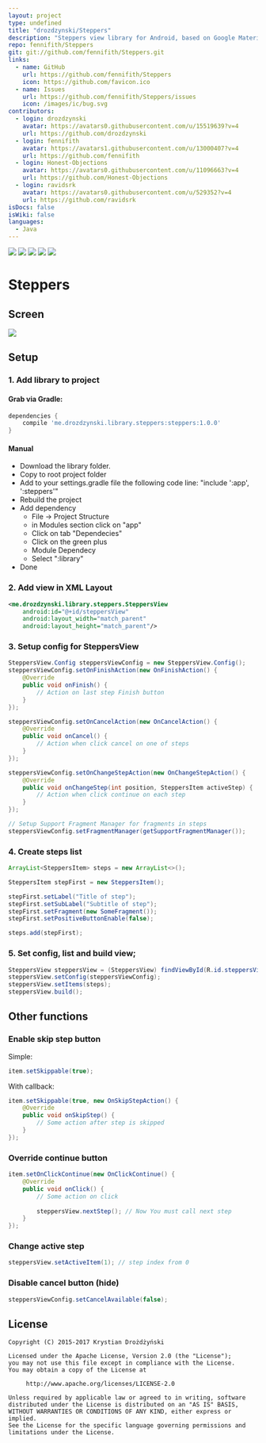 ```yaml
---
layout: project
type: undefined
title: "drozdzynski/Steppers"
description: "Steppers view library for Android, based on Google Material design guidelines"
repo: fennifith/Steppers
git: git://github.com/fennifith/Steppers.git
links:
  - name: GitHub
    url: https://github.com/fennifith/Steppers
    icon: https://github.com/favicon.ico
  - name: Issues
    url: https://github.com/fennifith/Steppers/issues
    icon: /images/ic/bug.svg
contributors:
  - login: drozdzynski
    avatar: https://avatars0.githubusercontent.com/u/15519639?v=4
    url: https://github.com/drozdzynski
  - login: fennifith
    avatar: https://avatars1.githubusercontent.com/u/13000407?v=4
    url: https://github.com/fennifith
  - login: Honest-Objections
    avatar: https://avatars0.githubusercontent.com/u/11096663?v=4
    url: https://github.com/Honest-Objections
  - login: ravidsrk
    avatar: https://avatars0.githubusercontent.com/u/529352?v=4
    url: https://github.com/ravidsrk
isDocs: false
isWiki: false
languages:
  - Java
---
```


<img src="https://api.travis-ci.org/drozdzynski/Steppers.svg" /> <a href="https://android-arsenal.com/details/1/3301"><img src="https://img.shields.io/badge/Android%20Arsenal-Steppers-green.svg?style=true"></a>
<a href="https://www.patreon.com/drozdzynski" rel="Patreon"><img src="https://img.shields.io/badge/donate-patreon-%23E6461A.svg" /></a>
<a href="https://gitter.im/drozdzynski/Steppers" rel="Gitter"><img src="https://img.shields.io/gitter/room/nwjs/nw.js.svg" /></a>
<a href="https://twitter.com/drozdzynskime" rel="some text"><img src="https://img.shields.io/twitter/follow/drozdzynskime.svg?style=social&label=Follow" /></a>

# Steppers

## Screen

<img src="https://drozdzynski.me/repo/steppers/screen.gif" />

## Setup

### 1. Add library to project

#### Grab via Gradle:
```groovy
dependencies {
    compile 'me.drozdzynski.library.steppers:steppers:1.0.0'
}
```

#### Manual
* Download the library folder.
* Copy to root project folder
* Add to your settings.gradle file the following code line: "include ':app', ':steppers'"
* Rebuild the project
* Add dependency
    * File → Project Structure
    * in Modules section click on "app"
    * Click on tab "Dependecies"
    * Click on the green plus
    * Module Dependecy
    * Select ":library"
* Done

### 2. Add view in XML Layout
```xml
<me.drozdzynski.library.steppers.SteppersView
    android:id="@+id/steppersView"
    android:layout_width="match_parent"
    android:layout_height="match_parent"/>
```

### 3. Setup config for SteppersView
```java
SteppersView.Config steppersViewConfig = new SteppersView.Config();
steppersViewConfig.setOnFinishAction(new OnFinishAction() {
    @Override
    public void onFinish() {
        // Action on last step Finish button
    }
});

steppersViewConfig.setOnCancelAction(new OnCancelAction() {
    @Override
    public void onCancel() {
        // Action when click cancel on one of steps
    }
});

steppersViewConfig.setOnChangeStepAction(new OnChangeStepAction() {
    @Override
    public void onChangeStep(int position, SteppersItem activeStep) {
        // Action when click continue on each step
    }
});

// Setup Support Fragment Manager for fragments in steps
steppersViewConfig.setFragmentManager(getSupportFragmentManager());
```

### 4. Create steps list
```java
ArrayList<SteppersItem> steps = new ArrayList<>();

SteppersItem stepFirst = new SteppersItem();

stepFirst.setLabel("Title of step");
stepFirst.setSubLabel("Subtitle of step");
stepFirst.setFragment(new SomeFragment());
stepFirst.setPositiveButtonEnable(false);

steps.add(stepFirst);
```

### 5. Set config, list and build view;
```java
SteppersView steppersView = (SteppersView) findViewById(R.id.steppersView);
steppersView.setConfig(steppersViewConfig);
steppersView.setItems(steps);
steppersView.build();
```

## Other functions

### Enable skip step button
Simple:
```java
item.setSkippable(true);
```

With callback:
```java
item.setSkippable(true, new OnSkipStepAction() {
    @Override
    public void onSkipStep() {
        // Some action after step is skipped
    }
});
```

### Override continue button
```java
item.setOnClickContinue(new OnClickContinue() {
    @Override
    public void onClick() {
        // Some action on click
        
        steppersView.nextStep(); // Now You must call next step
    }
});
```

### Change active step
```java
steppersView.setActiveItem(1); // step index from 0 
```

### Disable cancel button (hide)
```java
steppersViewConfig.setCancelAvailable(false);
```

## License
```
Copyright (C) 2015-2017 Krystian Drożdżyński

Licensed under the Apache License, Version 2.0 (the "License");
you may not use this file except in compliance with the License.
You may obtain a copy of the License at

     http://www.apache.org/licenses/LICENSE-2.0

Unless required by applicable law or agreed to in writing, software
distributed under the License is distributed on an "AS IS" BASIS,
WITHOUT WARRANTIES OR CONDITIONS OF ANY KIND, either express or implied.
See the License for the specific language governing permissions and
limitations under the License.
```
